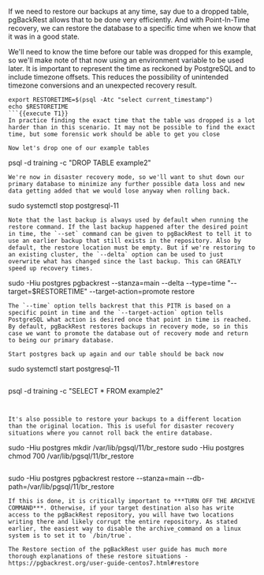 If we need to restore our backups at any time, say due to a dropped table, pgBackRest allows that to be done very efficiently. And with Point-In-Time recovery, we can restore the database to a specific time when we know that it was in a good state.

We'll need to know the time before our table was dropped for this example, so we'll make note of that now using an environment variable to be used later. It is important to represent the time as reckoned by PostgreSQL and to include timezone offsets. This reduces the possibility of unintended timezone conversions and an unexpected recovery result.
```
export RESTORETIME=$(psql -Atc "select current_timestamp")
echo $RESTORETIME
```{{execute T1}}
In practice finding the exact time that the table was dropped is a lot harder than in this scenario. It may not be possible to find the exact time, but some forensic work should be able to get you close

Now let's drop one of our example tables
```
psql -d training -c "DROP TABLE example2"
```{{execute T1}}
We're now in disaster recovery mode, so we'll want to shut down our primary database to minimize any further possible data loss and new data getting added that we would lose anyway when rolling back.
```
sudo systemctl stop postgresql-11
```{{execute T1}}
Note that the last backup is always used by default when running the restore command. If the last backup happened after the desired point in time, the `--set` command can be given to pgBackRest to tell it to use an earlier backup that still exists in the repository. Also by default, the restore location must be empty. But if we're restoring to an existing cluster, the `--delta` option can be used to just overwrite what has changed since the last backup. This can GREATLY speed up recovery times.
```
sudo -Hiu postgres pgbackrest --stanza=main --delta --type=time "--target=$RESTORETIME" --target-action=promote restore
```{{execute T1}}
The `--time` option tells backrest that this PITR is based on a specific point in time and the `--target-action` option tells PostgreSQL what action is desired once that point in time is reached. By default, pgBackRest restores backups in recovery mode, so in this case we want to promote the database out of recovery mode and return to being our primary database.

Start postgres back up again and our table should be back now
```
sudo systemctl start postgresql-11
```{{execute T1}}
```
psql -d training -c "SELECT * FROM example2"

```{{execute T1}}


It's also possible to restore your backups to a different location than the original location. This is useful for disaster recovery situations where you cannot roll back the entire database.
```
sudo -Hiu postgres mkdir /var/lib/pgsql/11/br_restore
sudo -Hiu postgres chmod 700 /var/lib/pgsql/11/br_restore
```{{execute T1}}
```
sudo -Hiu postgres pgbackrest restore --stanza=main --db-path=/var/lib/pgsql/11/br_restore
```{{execute T1}}
If this is done, it is critically important to ***TURN OFF THE ARCHIVE COMMAND***. Otherwise, if your target destination also has write access to the pgBackRest repository, you will have two locations writing there and likely corrupt the entire repository. As stated earlier, the easiest way to disable the archive_command on a linux system is to set it to `/bin/true`.

The Restore section of the pgBackRest user guide has much more thorough explanations of these restore situations - https://pgbackrest.org/user-guide-centos7.html#restore
